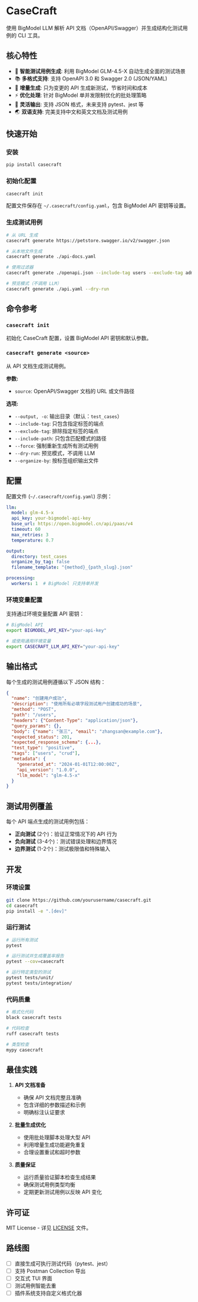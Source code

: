 # CaseCraft

使用 BigModel LLM 解析 API 文档（OpenAPI/Swagger）并生成结构化测试用例的 CLI 工具。

## 核心特性

- 🎯 **智能测试用例生成**: 利用 BigModel GLM-4.5-X 自动生成全面的测试场景
- 📚 **多格式支持**: 支持 OpenAPI 3.0 和 Swagger 2.0 (JSON/YAML)
- 🔄 **增量生成**: 只为变更的 API 生成新测试，节省时间和成本
- ⚡ **优化处理**: 针对 BigModel 单并发限制优化的批处理策略
- 🎨 **灵活输出**: 支持 JSON 格式，未来支持 pytest、jest 等
- 🌏 **双语支持**: 完美支持中文和英文文档及测试用例

## 快速开始

### 安装

```bash
pip install casecraft
```

### 初始化配置

```bash
casecraft init
```

配置文件保存在 `~/.casecraft/config.yaml`，包含 BigModel API 密钥等设置。

### 生成测试用例

```bash
# 从 URL 生成
casecraft generate https://petstore.swagger.io/v2/swagger.json

# 从本地文件生成
casecraft generate ./api-docs.yaml

# 使用过滤器
casecraft generate ./openapi.json --include-tag users --exclude-tag admin

# 预览模式（不调用 LLM）
casecraft generate ./api.yaml --dry-run
```

## 命令参考

### `casecraft init`

初始化 CaseCraft 配置，设置 BigModel API 密钥和默认参数。

### `casecraft generate <source>`

从 API 文档生成测试用例。

**参数:**
- `source`: OpenAPI/Swagger 文档的 URL 或文件路径

**选项:**
- `--output, -o`: 输出目录（默认：`test_cases`）
- `--include-tag`: 只包含指定标签的端点
- `--exclude-tag`: 排除指定标签的端点
- `--include-path`: 只包含匹配模式的路径
- `--force`: 强制重新生成所有测试用例
- `--dry-run`: 预览模式，不调用 LLM
- `--organize-by`: 按标签组织输出文件

## 配置

配置文件 (`~/.casecraft/config.yaml`) 示例：

```yaml
llm:
  model: glm-4.5-x
  api_key: your-bigmodel-api-key
  base_url: https://open.bigmodel.cn/api/paas/v4
  timeout: 60
  max_retries: 3
  temperature: 0.7

output:
  directory: test_cases
  organize_by_tag: false
  filename_template: "{method}_{path_slug}.json"

processing:
  workers: 1  # BigModel 只支持单并发
```

### 环境变量配置

支持通过环境变量配置 API 密钥：

```bash
# BigModel API
export BIGMODEL_API_KEY="your-api-key"

# 或使用通用环境变量
export CASECRAFT_LLM_API_KEY="your-api-key"
```

## 输出格式

每个生成的测试用例遵循以下 JSON 结构：

```json
{
  "name": "创建用户成功",
  "description": "使用所有必填字段测试用户创建成功的场景",
  "method": "POST",
  "path": "/users",
  "headers": {"Content-Type": "application/json"},
  "query_params": {},
  "body": {"name": "张三", "email": "zhangsan@example.com"},
  "expected_status": 201,
  "expected_response_schema": {...},
  "test_type": "positive",
  "tags": ["users", "crud"],
  "metadata": {
    "generated_at": "2024-01-01T12:00:00Z",
    "api_version": "1.0.0",
    "llm_model": "glm-4.5-x"
  }
}
```

## 测试用例覆盖

每个 API 端点生成的测试用例包括：
- **正向测试** (2个)：验证正常情况下的 API 行为
- **负向测试** (3-4个)：测试错误处理和边界情况
- **边界测试** (1-2个)：测试极限值和特殊输入

## 开发

### 环境设置

```bash
git clone https://github.com/yourusername/casecraft.git
cd casecraft
pip install -e ".[dev]"
```

### 运行测试

```bash
# 运行所有测试
pytest

# 运行测试并生成覆盖率报告
pytest --cov=casecraft

# 运行特定类型的测试
pytest tests/unit/
pytest tests/integration/
```

### 代码质量

```bash
# 格式化代码
black casecraft tests

# 代码检查
ruff casecraft tests

# 类型检查
mypy casecraft
```

## 最佳实践

1. **API 文档准备**
   - 确保 API 文档完整且准确
   - 包含详细的参数描述和示例
   - 明确标注认证要求

2. **批量生成优化**
   - 使用批处理脚本处理大型 API
   - 利用增量生成功能避免重复
   - 合理设置重试和超时参数

3. **质量保证**
   - 运行质量验证脚本检查生成结果
   - 确保测试用例类型均衡
   - 定期更新测试用例以反映 API 变化

## 许可证

MIT License - 详见 [LICENSE](LICENSE) 文件。

## 路线图

- [ ] 直接生成可执行测试代码（pytest、jest）
- [ ] 支持 Postman Collection 导出
- [ ] 交互式 TUI 界面
- [ ] 测试用例智能去重
- [ ] 插件系统支持自定义格式化器